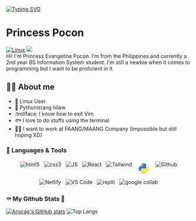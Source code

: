 [![Typing SVG](https://readme-typing-svg.herokuapp.com?color=%23FF2BB0&vCenter=true&lines=%F0%9F%91%8B++I'm+Princess+Pocon;I+love+programming!+%F0%9F%98%8E;but+programming+doesn't+love+me+%F0%9F%98%AD++)](https://git.io/typing-svg)

# Princess Pocon

[![Linux](https://svgshare.com/i/Zhy.svg)](https://svgshare.com/i/Zhy.svg) ![](https://www.codewars.com/users/prxncxss03/badges/micro)  
Hi! I'm Princess Evangeline Pocon. I'm from the Philippines and currently a 2nd year BS Information System student. I'm still a newbie when it comes to programming but I want to be proficient in it. 

## :frowning_woman: About me
- :penguin: Linux User 
- 🐍 Pythonistang hilaw
- :trollface: I know how to exit Vim
- :fish: I love to do stuffs using the terminal
- 👨‍🔧 I want to work at FAANG/MAANG Company (Impossible but still hoping XD) 



### :toolbox: Languages & Tools
<p align="center">
<img src="https://user-images.githubusercontent.com/84000523/139789758-53cb144c-4b0e-49ad-b4a2-35a5d2f7d5f1.png" alt="html5" height="40" style="vertical-align:top; margin:4px">
<img src="https://user-images.githubusercontent.com/84000523/139791090-918552d3-07a9-460f-b7a0-25720022bdd9.png" alt="css3" height="40" style="vertical-align:top; margin:4px">
  <img src="https://user-images.githubusercontent.com/84000523/153745601-8149f24d-c444-4714-96a7-73cbed26e5a6.png" alt="JS" height="40" style="vertical-align:top; margin:4px">
 <img src="https://user-images.githubusercontent.com/84000523/166880507-9b384808-5ad2-49f0-92ba-84476b7867ff.png" alt="React" height="40" style="vertical-align:top; margin:4px">
 <img src="https://user-images.githubusercontent.com/84000523/166880599-24712d6b-5320-4039-b913-68dc2e2d34b7.png" alt="Tailwind" height="40" style="vertical-align:top; margin:4px">
 <img src="https://raw.githubusercontent.com/github/explore/80688e429a7d4ef2fca1e82350fe8e3517d3494d/topics/python/python.png" alt="Python" height="40" style="vertical-align:top; margin:4px">
 <img src="https://user-images.githubusercontent.com/84000523/139808393-84ef9b6c-cecc-4acf-93af-431f994ebcfe.png" alt="Github" height="40" style="vertical-align:top; margin:4px">
  <img src="https://user-images.githubusercontent.com/84000523/139808512-63d3a3de-238a-4053-8ef3-6389566b3d78.png" alt="Netlify" height="40" style="vertical-align:top; margin:4px">
<img src="https://user-images.githubusercontent.com/84000523/139789853-68f90141-552d-4e79-a4b1-66a711fc921f.png" alt="VS Code" height="40" style="vertical-align:top; margin:4px">
<img src="https://user-images.githubusercontent.com/84000523/139789942-d80c4c7a-16e7-4f63-99c8-1191c19144a3.png" alt="replit" height="40" style="vertical-align:top; margin:4px">
 <img src="https://user-images.githubusercontent.com/84000523/139809132-9b2fd6b1-a9ac-4084-8e5a-c819a1882db8.png" alt="google collab" height="40" style="vertical-align:top; margin:4px">

</p>

### :coffin: My Github Stats :eyes:
[![Anurag's GitHub stats](https://github-readme-stats.vercel.app/api?username=prxncxss03&theme=synthwave)](https://github.com/anuraghazra/github-readme-stats) 
![Top Langs](https://github-readme-stats.vercel.app/api/top-langs/?username=prxncxss03&theme=synthwave)





